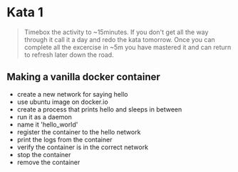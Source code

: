 # Kata 1
> Timebox the activity to ~15minutes. If you don't get all the way through it call it a day and redo the kata tomorrow. Once you can complete all the excercise in ~5m you have mastered it and can return to refresh later down the road.
 
## Making a vanilla docker container
 - create a new network for saying hello
 - use ubuntu image on docker.io
 - create a process that prints hello and sleeps in between
 - run it as a daemon
 - name it 'hello_world'
 - register the container to the hello network
 - print the logs from the container
 - verify the container is in the correct network
 - stop the container
 - remove the container
